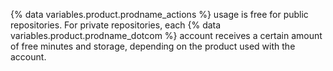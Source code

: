 {% data variables.product.prodname_actions %} usage is free for public repositories. For private repositories, each {% data variables.product.prodname_dotcom %} account receives a certain amount of free minutes and storage, depending on the product used with the account.
